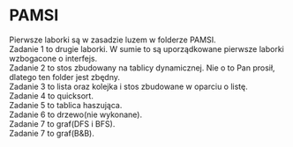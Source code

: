 # PAMSI

Pierwsze laborki są w zasadzie luzem w folderze PAMSI.  
Zadanie 1 to drugie laborki. W sumie to są uporządkowane pierwsze laborki wzbogacone o interfejs.  
Zadanie 2 to stos zbudowany na tablicy dynamicznej. Nie o to Pan prosił, dlatego ten folder jest zbędny.  
Zadanie 3 to lista oraz kolejka i stos zbudowane w oparciu o listę.  
Zadanie 4 to quicksort.  
Zadanie 5 to tablica haszująca.  
Zadanie 6 to drzewo(nie wykonane).  
Zadanie 7 to graf(DFS i BFS).  
Zadanie 7 to graf(B&B).  
